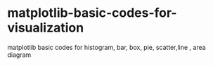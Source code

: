 # matplotlib-basic-codes-for-visualization
matplotlib basic codes for histogram, bar, box, pie, scatter,line , area diagram
